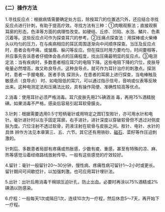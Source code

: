 ### (二）操作方法

1.寻找反应点：根据病情需要确定处方后，除按耳穴的位置选穴外，还应结合寻找反应点进行针刺，有助于提高疗效。寻找方法有三种：①肉眼观察法；直接观察耳廓的形态，色泽等方面的病理性改变。如硬结、丘疹、凹陷、水泡、鱗片、色素沉着等。这些反应点可作为探查耳穴的参考。②压痛点探查法：用探棒或火柴棒头以均匀的压力，在与疾病相应的耳区周围逐渐向中间顺序探查。当压及反应点时，患者会有呼痛，或皱眉、躲闪等反应。但在探压时用力要均匀，时间要相等，并应事先告诉患者仔细体会各点的压痛程度，找出压痛最明显的反应点。③电测定法：当有疾病时，多数患者相应耳穴的电阻下降。这些电阻下降的穴位，皮肤导电量必然增高，故又称良导点。这种良导点，就可作为耳针治疗的刺激点。探测时，患者一手握电极，医者手执 探测头，在患者的耳廓上进行探查，当电棒触及敏感点（良导点） 时、如电阻低的耳穴，可以通过指示信号，音响或仪表等反映出来。这种电测定法和压痛法比较，具有操作简便、准确性较高等优点。

2.消毒：使用耳针必须严格消毒。耳穴皮肤先用2%碘酒消 毒，再用75%酒精脱碘。如果消毒不严格，感染后容易引起耳软骨膜炎。

3.针刺：根据需要选用0.5寸短柄毫针或用特定之图钉型揿针，亦可用水针和电针。毫针进针时以左手固定耳廓，右手进针。进针深度以穿破软骨但不透过对侧皮肤为度。穴位注射不透过软骨，药液注射在软骨与皮肤之间。揿针、电针、水针的具体 辨作方法见本章第三、五、六节。其它还有用铁砂、[磁石](https://www.gmzyjc.com/read/bc/bc09-0.1.2.0.0.md)、菜籽等作压迫刺激的。

针刺后、多数患者局部有疼痛或热胀感，少数有痠、重感，甚至有特殊的凉、麻、热等感觉沿着经络路线放射传导。一般有这些感觉的疔效较好。

4.留针：毫针一般留针20〜30分钟，慢性病、疼痛性病可留针1〜2小时或更长。留针期间可间歇捻针，以加强刺激。也可应用耳针埋针法。	

5.出针：出针后用消毒干棉球压迫针孔，防止出血。必要时再涂以75%酒精或2%碘酒以防感染。

6.疗程：一般每天1次或隔日1次，连续10次为一疗程，然后休息5〜7天，再开始下一疗程。	
